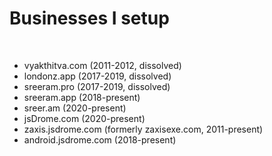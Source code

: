 # Businesses I setup

&nbsp;

- vyakthitva.com (2011-2012, dissolved)
- londonz.app (2017-2019, dissolved)
- sreeram.pro (2017-2019, dissolved)
- sreeram.app (2018-present)
- sreer.am (2020-present)
- jsDrome.com (2020-present)
- zaxis.jsdrome.com (formerly zaxisexe.com, 2011-present)
- android.jsdrome.com (2018-present)

